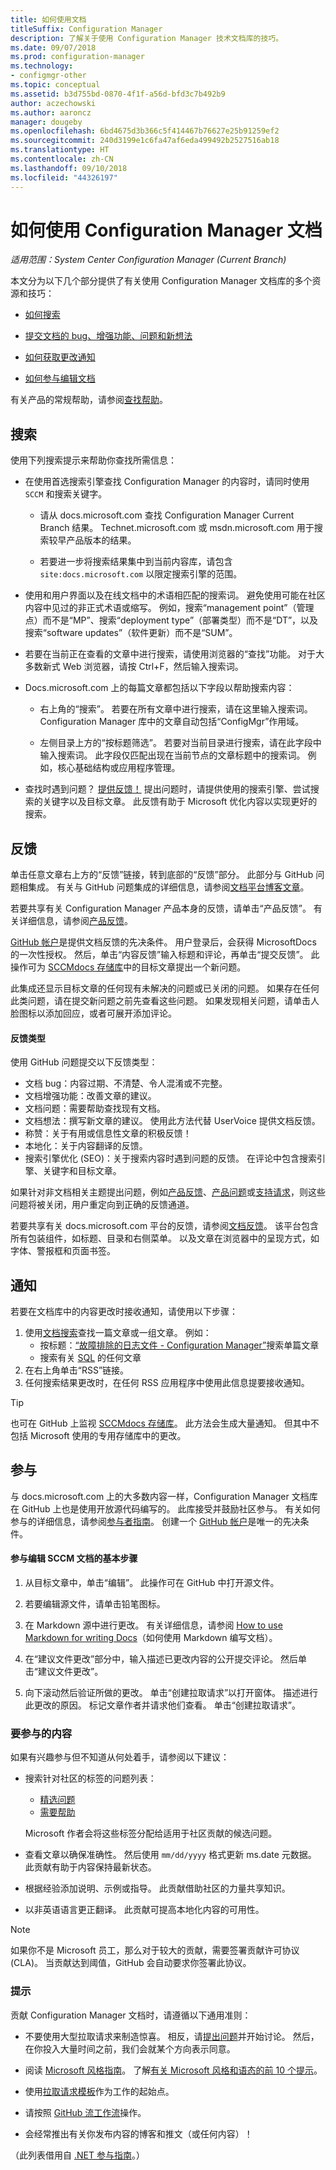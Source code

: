 ```yaml
---
title: 如何使用文档
titleSuffix: Configuration Manager
description: 了解关于使用 Configuration Manager 技术文档库的技巧。
ms.date: 09/07/2018
ms.prod: configuration-manager
ms.technology:
- configmgr-other
ms.topic: conceptual
ms.assetid: b3d755bd-0870-4f1f-a56d-bfd3c7b492b9
author: aczechowski
ms.author: aaroncz
manager: dougeby
ms.openlocfilehash: 6bd4675d3b366c5f414467b76627e25b91259ef2
ms.sourcegitcommit: 240d3199e1c6fa47af6eda499492b2527516ab18
ms.translationtype: HT
ms.contentlocale: zh-CN
ms.lasthandoff: 09/10/2018
ms.locfileid: "44326197"
---
```

# <a name="how-to-use-the-configuration-manager-docs"></a>如何使用 Configuration Manager 文档

*适用范围：System Center Configuration Manager (Current Branch)*

本文分为以下几个部分提供了有关使用 Configuration Manager 文档库的多个资源和技巧：  

- [如何搜索](#bkmk_searchtips)  

- [提交文档的 bug、增强功能、问题和新想法](#bkmk_docfeedback)  

- [如何获取更改通知](#bkmk_notifications)  

- [如何参与编辑文档](#bkmk_contribute)  


有关产品的常规帮助，请参阅[查找帮助](/sccm/core/understand/find-help)。


##  <a name="bkmk_searchtips"></a> 搜索   
 使用下列搜索提示来帮助你查找所需信息：  

-   在使用首选搜索引擎查找 Configuration Manager 的内容时，请同时使用 `SCCM` 和搜索关键字。  

    - 请从 docs.microsoft.com 查找 Configuration Manager Current Branch 结果。 Technet.microsoft.com 或 msdn.microsoft.com 用于搜索较早产品版本的结果。  

    - 若要进一步将搜索结果集中到当前内容库，请包含 `site:docs.microsoft.com` 以限定搜索引擎的范围。  

-   使用和用户界面以及在线文档中的术语相匹配的搜索词。 避免使用可能在社区内容中见过的非正式术语或缩写。 例如，搜索“management point”（管理点）而不是“MP”、搜索“deployment type”（部署类型）而不是“DT”，以及搜索“software updates”（软件更新）而不是“SUM”。  

-   若要在当前正在查看的文章中进行搜索，请使用浏览器的“查找”功能。 对于大多数新式 Web 浏览器，请按 Ctrl+F，然后输入搜索词。  

-   Docs.microsoft.com 上的每篇文章都包括以下字段以帮助搜索内容：  

    - 右上角的“搜索”。 若要在所有文章中进行搜索，请在这里输入搜索词。 Configuration Manager 库中的文章自动包括“ConfigMgr”作用域。  

    - 左侧目录上方的“按标题筛选”。 若要对当前目录进行搜索，请在此字段中输入搜索词。 此字段仅匹配出现在当前节点的文章标题中的搜索词。 例如，核心基础结构或应用程序管理。  

- 查找时遇到问题？ [提供反馈！](#bkmk_docfeedback) 提出问题时，请提供使用的搜索引擎、尝试搜索的关键字以及目标文章。 此反馈有助于 Microsoft 优化内容以实现更好的搜索。  



## <a name="bkmk_docfeedback"></a> 反馈

单击任意文章右上方的“反馈”链接，转到底部的“反馈”部分。 此部分与 GitHub 问题相集成。 有关与 GitHub 问题集成的详细信息，请参阅[文档平台博客文章](https://docs.microsoft.com/teamblog/a-new-feedback-system-is-coming-to-docs)。

若要共享有关 Configuration Manager 产品本身的反馈，请单击“产品反馈”。 有关详细信息，请参阅[产品反馈](/sccm/core/understand/find-help#product-feedback)。 

[GitHub 帐户](https://github.com/join)是提供文档反馈的先决条件。 用户登录后，会获得 MicrosoftDocs 的一次性授权。 然后，单击“内容反馈”输入标题和评论，再单击“提交反馈”。 此操作可为 [SCCMdocs 存储库](https://github.com/MicrosoftDocs/SCCMdocs/issues)中的目标文章提出一个新问题。

此集成还显示目标文章的任何现有未解决的问题或已关闭的问题。 如果存在任何此类问题，请在提交新问题之前先查看这些问题。 如果发现相关问题，请单击人脸图标以添加回应，或者可展开添加评论。 

#### <a name="types-of-feedback"></a>反馈类型
使用 GitHub 问题提交以下反馈类型：
- 文档 bug：内容过期、不清楚、令人混淆或不完整。
- 文档增强功能：改善文章的建议。
- 文档问题：需要帮助查找现有文档。
- 文档想法：撰写新文章的建议。 使用此方法代替 UserVoice 提供文档反馈。
- 称赞：关于有用或信息性文章的积极反馈！
- 本地化：关于内容翻译的反馈。
- 搜索引擎优化 (SEO)：关于搜索内容时遇到问题的反馈。 在评论中包含搜索引擎、关键字和目标文章。

如果针对非文档相关主题提出问题，例如[产品反馈](/sccm/core/understand/find-help#product-feedback)、[产品问题](https://social.technet.microsoft.com/Forums/en-US/home?category=ConfigMgrCB)或[支持请求](https://aka.ms/cmcbsupport)，则这些问题将被关闭，用户重定向到正确的反馈通道。

若要共享有关 docs.microsoft.com 平台的反馈，请参阅[文档反馈](https://aka.ms/sitefeedback)。 该平台包含所有包装组件，如标题、目录和右侧菜单。 以及文章在浏览器中的呈现方式，如字体、警报框和页面书签。



## <a name="bkmk_notifications"></a> 通知

若要在文档库中的内容更改时接收通知，请使用以下步骤：

1. 使用[文档搜索](https://docs.microsoft.com/search/index?scope=ConfigMgr)查找一篇文章或一组文章。 例如：
    - 按标题：[“故障排除的日志文件 - Configuration Manager”](https://docs.microsoft.com/search/index?search=%22Log+files+for+troubleshooting+-+Configuration+Manager%22&scope=ConfigMgr)搜索单篇文章
    - 搜索有关 [SQL](https://docs.microsoft.com/search/index?search=SQL&scope=ConfigMgr) 的任何文章
2. 在右上角单击“RSS”链接。 
3. 任何搜索结果更改时，在任何 RSS 应用程序中使用此信息提要接收通知。


> [!Tip]  
> 也可在 GitHub 上监视 [SCCMdocs 存储库](https://github.com/MicrosoftDocs/SCCMdocs)。 此方法会生成大量通知。 但其中不包括 Microsoft 使用的专用存储库中的更改。  



## <a name="bkmk_contribute"></a> 参与

与 docs.microsoft.com 上的大多数内容一样，Configuration Manager 文档库在 GitHub 上也是使用开放源代码编写的。 此库接受并鼓励社区参与。 有关如何参与的详细信息，请参阅[参与者指南](https://docs.microsoft.com/contribute)。 创建一个 [GitHub 帐户](https://github.com/join)是唯一的先决条件。

#### <a name="basic-steps-to-contribute-to-sccmdocs"></a>参与编辑 SCCM 文档的基本步骤
1. 从目标文章中，单击“编辑”。 此操作可在 GitHub 中打开源文件。  

2. 若要编辑源文件，请单击铅笔图标。  

3. 在 Markdown 源中进行更改。 有关详细信息，请参阅 [How to use Markdown for writing Docs](https://docs.microsoft.com/contribute/how-to-write-use-markdown)（如何使用 Markdown 编写文档）。  

4. 在“建议文件更改”部分中，输入描述已更改内容的公开提交评论。 然后单击“建议文件更改”。  

5. 向下滚动然后验证所做的更改。 单击“创建拉取请求”以打开窗体。 描述进行此更改的原因。 标记文章作者并请求他们查看。 单击“创建拉取请求”。  


### <a name="what-to-contribute"></a>要参与的内容

如果有兴趣参与但不知道从何处着手，请参阅以下建议：  

- 搜索针对社区的标签的问题列表：  
    - [精选问题](https://github.com/MicrosoftDocs/sccmdocs/issues?q=is:open+is:issue+label:good-first-issue)   
    - [需要帮助](https://github.com/MicrosoftDocs/sccmdocs/issues?q=is:open+is:issue+label:help-wanted)  

    Microsoft 作者会将这些标签分配给适用于社区贡献的候选问题。  

- 查看文章以确保准确性。 然后使用 `mm/dd/yyyy` 格式更新 ms.date 元数据。 此贡献有助于内容保持最新状态。  

- 根据经验添加说明、示例或指导。 此贡献借助社区的力量共享知识。   

- 以非英语语言更正翻译。 此贡献可提高本地化内容的可用性。  

> [!Note]  
> 如果你不是 Microsoft 员工，那么对于较大的贡献，需要签署贡献许可协议 (CLA)。 当贡献达到阈值，GitHub 会自动要求你签署此协议。  


### <a name="tips"></a>提示

贡献 Configuration Manager 文档时，请遵循以下通用准则：

- 不要使用大型拉取请求来制造惊喜。 相反，请[提出问题](https://docs.microsoft.com/sccm/core/understand/use-docs#bkmk_docfeedback)并开始讨论。 然后，在你投入大量时间之前，我们会就某个方向表示同意。  

- 阅读 [Microsoft 风格指南](https://aka.ms/MicrosoftStyle)。 了解[有关 Microsoft 风格和语态的前 10 个提示](https://docs.microsoft.com/style-guide/top-10-tips-style-voice)。  

- 使用[拉取请求模板](https://github.com/MicrosoftDocs/SCCMdocs/blob/master/PULL_REQUEST_TEMPLATE.md)作为工作的起始点。  

- 请按照 [GitHub 流工作流](https://guides.github.com/introduction/flow/)操作。  

- 会经常推出有关你发布内容的博客和推文（或任何内容）！  

（此列表借用自 [.NET 参与指南](https://github.com/dotnet/docs/blob/master/CONTRIBUTING.md#dos-and-donts)。）
